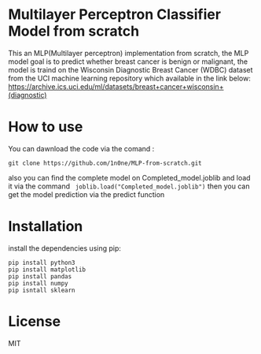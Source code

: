 <h1>Multilayer Perceptron Classifier Model from scratch</h1>

This an MLP(Multilayer perceptron) implementation from scratch, the MLP model goal is to predict whether breast 
cancer is benign or 
malignant, the model is traind on the 
Wisconsin Diagnostic Breast Cancer (WDBC) dataset from the UCI machine learning repository which available in the link below:
https://archive.ics.uci.edu/ml/datasets/breast+cancer+wisconsin+(diagnostic)

<h1> How to use </h1>
You can dawnload the code via the comand :

```
git clone https://github.com/1n0ne/MLP-from-scratch.git
```

also you can find the complete model on Completed_model.joblib and load it via the command 
``` joblib.load("Completed_model.joblib")``` then you can get 
the model prediction via the predict function


<h1>Installation </h1>
install the dependencies using pip:

```
pip install python3
pip install matplotlib
pip install pandas
pip install numpy
pip isntall sklearn

```



<h1>License </h1>
MIT

